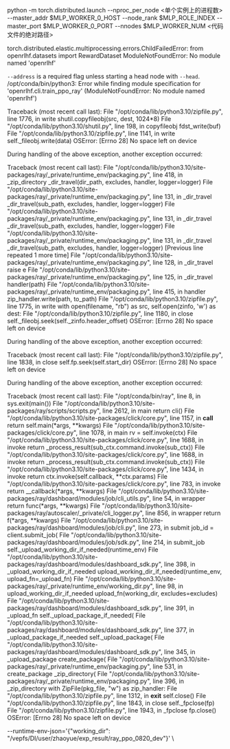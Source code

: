 python -m torch.distributed.launch --nproc_per_node <单个实例上的进程数> --master_addr $MLP_WORKER_0_HOST --node_rank $MLP_ROLE_INDEX --master_port $MLP_WORKER_0_PORT --nnodes $MLP_WORKER_NUM <代码文件的绝对路径>

torch.distributed.elastic.multiprocessing.errors.ChildFailedError: 
    from openrlhf.datasets import RewardDataset
ModuleNotFoundError: No module named 'openrlhf'

`--address` is a required flag unless starting a head node with `--head`.
/opt/conda/bin/python3: Error while finding module specification for 'openrlhf.cli.train_ppo_ray' (ModuleNotFoundError: No module named 'openrlhf')

Traceback (most recent call last):
  File "/opt/conda/lib/python3.10/zipfile.py", line 1776, in write
    shutil.copyfileobj(src, dest, 1024*8)
  File "/opt/conda/lib/python3.10/shutil.py", line 198, in copyfileobj
    fdst_write(buf)
  File "/opt/conda/lib/python3.10/zipfile.py", line 1141, in write
    self._fileobj.write(data)
OSError: [Errno 28] No space left on device

During handling of the above exception, another exception occurred:

Traceback (most recent call last):
  File "/opt/conda/lib/python3.10/site-packages/ray/_private/runtime_env/packaging.py", line 418, in _zip_directory
    _dir_travel(dir_path, excludes, handler, logger=logger)
  File "/opt/conda/lib/python3.10/site-packages/ray/_private/runtime_env/packaging.py", line 131, in _dir_travel
    _dir_travel(sub_path, excludes, handler, logger=logger)
  File "/opt/conda/lib/python3.10/site-packages/ray/_private/runtime_env/packaging.py", line 131, in _dir_travel
    _dir_travel(sub_path, excludes, handler, logger=logger)
  File "/opt/conda/lib/python3.10/site-packages/ray/_private/runtime_env/packaging.py", line 131, in _dir_travel
    _dir_travel(sub_path, excludes, handler, logger=logger)
  [Previous line repeated 1 more time]
  File "/opt/conda/lib/python3.10/site-packages/ray/_private/runtime_env/packaging.py", line 128, in _dir_travel
    raise e
  File "/opt/conda/lib/python3.10/site-packages/ray/_private/runtime_env/packaging.py", line 125, in _dir_travel
    handler(path)
  File "/opt/conda/lib/python3.10/site-packages/ray/_private/runtime_env/packaging.py", line 415, in handler
    zip_handler.write(path, to_path)
  File "/opt/conda/lib/python3.10/zipfile.py", line 1775, in write
    with open(filename, "rb") as src, self.open(zinfo, 'w') as dest:
  File "/opt/conda/lib/python3.10/zipfile.py", line 1180, in close
    self._fileobj.seek(self._zinfo.header_offset)
OSError: [Errno 28] No space left on device

During handling of the above exception, another exception occurred:

Traceback (most recent call last):
  File "/opt/conda/lib/python3.10/zipfile.py", line 1838, in close
    self.fp.seek(self.start_dir)
OSError: [Errno 28] No space left on device

During handling of the above exception, another exception occurred:

Traceback (most recent call last):
  File "/opt/conda/bin/ray", line 8, in <module>
    sys.exit(main())
  File "/opt/conda/lib/python3.10/site-packages/ray/scripts/scripts.py", line 2612, in main
    return cli()
  File "/opt/conda/lib/python3.10/site-packages/click/core.py", line 1157, in __call__
    return self.main(*args, **kwargs)
  File "/opt/conda/lib/python3.10/site-packages/click/core.py", line 1078, in main
    rv = self.invoke(ctx)
  File "/opt/conda/lib/python3.10/site-packages/click/core.py", line 1688, in invoke
    return _process_result(sub_ctx.command.invoke(sub_ctx))
  File "/opt/conda/lib/python3.10/site-packages/click/core.py", line 1688, in invoke
    return _process_result(sub_ctx.command.invoke(sub_ctx))
  File "/opt/conda/lib/python3.10/site-packages/click/core.py", line 1434, in invoke
    return ctx.invoke(self.callback, **ctx.params)
  File "/opt/conda/lib/python3.10/site-packages/click/core.py", line 783, in invoke
    return __callback(*args, **kwargs)
  File "/opt/conda/lib/python3.10/site-packages/ray/dashboard/modules/job/cli_utils.py", line 54, in wrapper
    return func(*args, **kwargs)
  File "/opt/conda/lib/python3.10/site-packages/ray/autoscaler/_private/cli_logger.py", line 856, in wrapper
    return f(*args, **kwargs)
  File "/opt/conda/lib/python3.10/site-packages/ray/dashboard/modules/job/cli.py", line 273, in submit
    job_id = client.submit_job(
  File "/opt/conda/lib/python3.10/site-packages/ray/dashboard/modules/job/sdk.py", line 214, in submit_job
    self._upload_working_dir_if_needed(runtime_env)
  File "/opt/conda/lib/python3.10/site-packages/ray/dashboard/modules/dashboard_sdk.py", line 398, in _upload_working_dir_if_needed
    upload_working_dir_if_needed(runtime_env, upload_fn=_upload_fn)
  File "/opt/conda/lib/python3.10/site-packages/ray/_private/runtime_env/working_dir.py", line 98, in upload_working_dir_if_needed
    upload_fn(working_dir, excludes=excludes)
  File "/opt/conda/lib/python3.10/site-packages/ray/dashboard/modules/dashboard_sdk.py", line 391, in _upload_fn
    self._upload_package_if_needed(
  File "/opt/conda/lib/python3.10/site-packages/ray/dashboard/modules/dashboard_sdk.py", line 377, in _upload_package_if_needed
    self._upload_package(
  File "/opt/conda/lib/python3.10/site-packages/ray/dashboard/modules/dashboard_sdk.py", line 345, in _upload_package
    create_package(
  File "/opt/conda/lib/python3.10/site-packages/ray/_private/runtime_env/packaging.py", line 531, in create_package
    _zip_directory(
  File "/opt/conda/lib/python3.10/site-packages/ray/_private/runtime_env/packaging.py", line 396, in _zip_directory
    with ZipFile(pkg_file, "w") as zip_handler:
  File "/opt/conda/lib/python3.10/zipfile.py", line 1312, in __exit__
    self.close()
  File "/opt/conda/lib/python3.10/zipfile.py", line 1843, in close
    self._fpclose(fp)
  File "/opt/conda/lib/python3.10/zipfile.py", line 1943, in _fpclose
    fp.close()
OSError: [Errno 28] No space left on device


 --runtime-env-json='{"working_dir": "/vepfs/DI/user/zhaoyue/exp_result/ray_ppo_0820_dev"}' \

